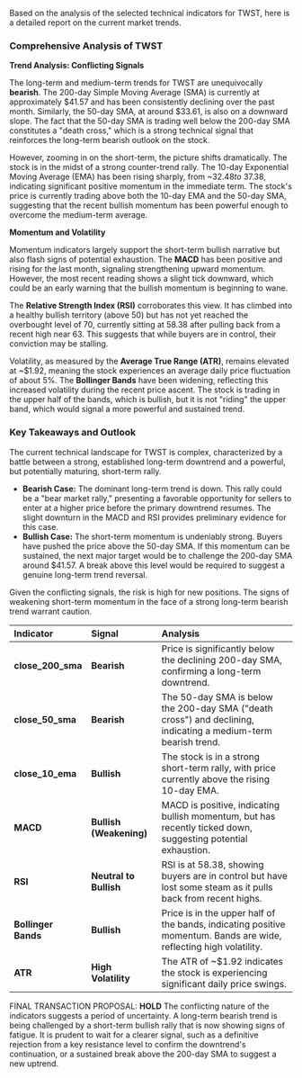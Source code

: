 Based on the analysis of the selected technical indicators for TWST, here is a detailed report on the current market trends.

### Comprehensive Analysis of TWST

**Trend Analysis: Conflicting Signals**

The long-term and medium-term trends for TWST are unequivocally **bearish**. The 200-day Simple Moving Average (SMA) is currently at approximately $41.57 and has been consistently declining over the past month. Similarly, the 50-day SMA, at around $33.61, is also on a downward slope. The fact that the 50-day SMA is trading well below the 200-day SMA constitutes a "death cross," which is a strong technical signal that reinforces the long-term bearish outlook on the stock.

However, zooming in on the short-term, the picture shifts dramatically. The stock is in the midst of a strong counter-trend rally. The 10-day Exponential Moving Average (EMA) has been rising sharply, from ~$32.48 to ~$37.38, indicating significant positive momentum in the immediate term. The stock's price is currently trading above both the 10-day EMA and the 50-day SMA, suggesting that the recent bullish momentum has been powerful enough to overcome the medium-term average.

**Momentum and Volatility**

Momentum indicators largely support the short-term bullish narrative but also flash signs of potential exhaustion. The **MACD** has been positive and rising for the last month, signaling strengthening upward momentum. However, the most recent reading shows a slight tick downward, which could be an early warning that the bullish momentum is beginning to wane.

The **Relative Strength Index (RSI)** corroborates this view. It has climbed into a healthy bullish territory (above 50) but has not yet reached the overbought level of 70, currently sitting at 58.38 after pulling back from a recent high near 63. This suggests that while buyers are in control, their conviction may be stalling.

Volatility, as measured by the **Average True Range (ATR)**, remains elevated at ~$1.92, meaning the stock experiences an average daily price fluctuation of about 5%. The **Bollinger Bands** have been widening, reflecting this increased volatility during the recent price ascent. The stock is trading in the upper half of the bands, which is bullish, but it is not "riding" the upper band, which would signal a more powerful and sustained trend.

### Key Takeaways and Outlook

The current technical landscape for TWST is complex, characterized by a battle between a strong, established long-term downtrend and a powerful, but potentially maturing, short-term rally.

*   **Bearish Case:** The dominant long-term trend is down. This rally could be a "bear market rally," presenting a favorable opportunity for sellers to enter at a higher price before the primary downtrend resumes. The slight downturn in the MACD and RSI provides preliminary evidence for this case.
*   **Bullish Case:** The short-term momentum is undeniably strong. Buyers have pushed the price above the 50-day SMA. If this momentum can be sustained, the next major target would be to challenge the 200-day SMA around $41.57. A break above this level would be required to suggest a genuine long-term trend reversal.

Given the conflicting signals, the risk is high for new positions. The signs of weakening short-term momentum in the face of a strong long-term bearish trend warrant caution.

| Indicator | Signal | Analysis |
| :--- | :--- | :--- |
| **close_200_sma** | **Bearish** | Price is significantly below the declining 200-day SMA, confirming a long-term downtrend. |
| **close_50_sma** | **Bearish** | The 50-day SMA is below the 200-day SMA ("death cross") and declining, indicating a medium-term bearish trend. |
| **close_10_ema** | **Bullish** | The stock is in a strong short-term rally, with price currently above the rising 10-day EMA. |
| **MACD** | **Bullish (Weakening)** | MACD is positive, indicating bullish momentum, but has recently ticked down, suggesting potential exhaustion. |
| **RSI** | **Neutral to Bullish** | RSI is at 58.38, showing buyers are in control but have lost some steam as it pulls back from recent highs. |
| **Bollinger Bands** | **Bullish** | Price is in the upper half of the bands, indicating positive momentum. Bands are wide, reflecting high volatility. |
| **ATR** | **High Volatility** | The ATR of ~$1.92 indicates the stock is experiencing significant daily price swings. |

FINAL TRANSACTION PROPOSAL: **HOLD** The conflicting nature of the indicators suggests a period of uncertainty. A long-term bearish trend is being challenged by a short-term bullish rally that is now showing signs of fatigue. It is prudent to wait for a clearer signal, such as a definitive rejection from a key resistance level to confirm the downtrend's continuation, or a sustained break above the 200-day SMA to suggest a new uptrend.